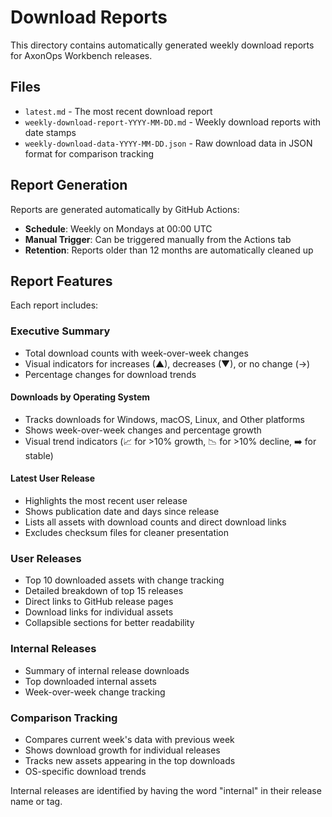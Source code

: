 # Download Reports

This directory contains automatically generated weekly download reports for AxonOps Workbench releases.

## Files

- `latest.md` - The most recent download report
- `weekly-download-report-YYYY-MM-DD.md` - Weekly download reports with date stamps
- `weekly-download-data-YYYY-MM-DD.json` - Raw download data in JSON format for comparison tracking

## Report Generation

Reports are generated automatically by GitHub Actions:
- **Schedule**: Weekly on Mondays at 00:00 UTC
- **Manual Trigger**: Can be triggered manually from the Actions tab
- **Retention**: Reports older than 12 months are automatically cleaned up

## Report Features

Each report includes:

### Executive Summary
- Total download counts with week-over-week changes
- Visual indicators for increases (▲), decreases (▼), or no change (→)
- Percentage changes for download trends

#### Downloads by Operating System
- Tracks downloads for Windows, macOS, Linux, and Other platforms
- Shows week-over-week changes and percentage growth
- Visual trend indicators (📈 for >10% growth, 📉 for >10% decline, ➡️ for stable)

#### Latest User Release
- Highlights the most recent user release
- Shows publication date and days since release
- Lists all assets with download counts and direct download links
- Excludes checksum files for cleaner presentation

### User Releases
- Top 10 downloaded assets with change tracking
- Detailed breakdown of top 15 releases
- Direct links to GitHub release pages
- Download links for individual assets
- Collapsible sections for better readability

### Internal Releases
- Summary of internal release downloads
- Top downloaded internal assets
- Week-over-week change tracking

### Comparison Tracking
- Compares current week's data with previous week
- Shows download growth for individual releases
- Tracks new assets appearing in the top downloads
- OS-specific download trends

Internal releases are identified by having the word "internal" in their release name or tag.